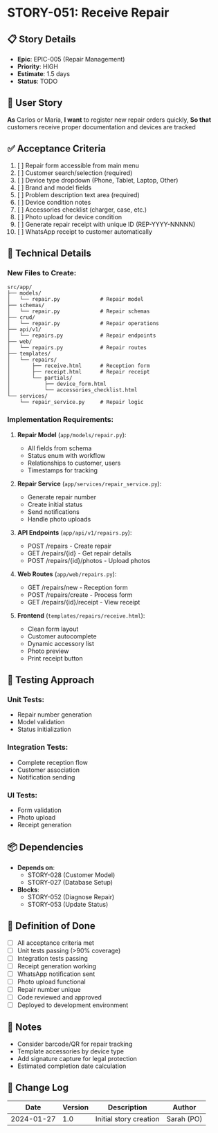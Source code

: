# STORY-051: Receive Repair

## 📋 Story Details
- **Epic**: EPIC-005 (Repair Management)
- **Priority**: HIGH
- **Estimate**: 1.5 days
- **Status**: TODO

## 🎯 User Story
**As** Carlos or María,
**I want** to register new repair orders quickly,
**So that** customers receive proper documentation and devices are tracked

## ✅ Acceptance Criteria
1. [ ] Repair form accessible from main menu
2. [ ] Customer search/selection (required)
3. [ ] Device type dropdown (Phone, Tablet, Laptop, Other)
4. [ ] Brand and model fields
5. [ ] Problem description text area (required)
6. [ ] Device condition notes
7. [ ] Accessories checklist (charger, case, etc.)
8. [ ] Photo upload for device condition
9. [ ] Generate repair receipt with unique ID (REP-YYYY-NNNNN)
10. [ ] WhatsApp receipt to customer automatically

## 🔧 Technical Details

### New Files to Create:
```
src/app/
├── models/
│   └── repair.py             # Repair model
├── schemas/
│   └── repair.py             # Repair schemas
├── crud/
│   └── repair.py             # Repair operations
├── api/v1/
│   └── repairs.py            # Repair endpoints
├── web/
│   └── repairs.py            # Repair routes
├── templates/
│   └── repairs/
│       ├── receive.html      # Reception form
│       ├── receipt.html      # Repair receipt
│       └── partials/
│           ├── device_form.html
│           └── accessories_checklist.html
└── services/
    └── repair_service.py     # Repair logic
```

### Implementation Requirements:

1. **Repair Model** (`app/models/repair.py`):
   - All fields from schema
   - Status enum with workflow
   - Relationships to customer, users
   - Timestamps for tracking

2. **Repair Service** (`app/services/repair_service.py`):
   - Generate repair number
   - Create initial status
   - Send notifications
   - Handle photo uploads

3. **API Endpoints** (`app/api/v1/repairs.py`):
   - POST /repairs - Create repair
   - GET /repairs/{id} - Get repair details
   - POST /repairs/{id}/photos - Upload photos

4. **Web Routes** (`app/web/repairs.py`):
   - GET /repairs/new - Reception form
   - POST /repairs/create - Process form
   - GET /repairs/{id}/receipt - View receipt

5. **Frontend** (`templates/repairs/receive.html`):
   - Clean form layout
   - Customer autocomplete
   - Dynamic accessory list
   - Photo preview
   - Print receipt button

## 🧪 Testing Approach

### Unit Tests:
- Repair number generation
- Model validation
- Status initialization

### Integration Tests:
- Complete reception flow
- Customer association
- Notification sending

### UI Tests:
- Form validation
- Photo upload
- Receipt generation

## 📦 Dependencies
- **Depends on**:
  - STORY-028 (Customer Model)
  - STORY-027 (Database Setup)
- **Blocks**:
  - STORY-052 (Diagnose Repair)
  - STORY-053 (Update Status)

## 🎯 Definition of Done
- [ ] All acceptance criteria met
- [ ] Unit tests passing (>90% coverage)
- [ ] Integration tests passing
- [ ] Receipt generation working
- [ ] WhatsApp notification sent
- [ ] Photo upload functional
- [ ] Repair number unique
- [ ] Code reviewed and approved
- [ ] Deployed to development environment

## 📝 Notes
- Consider barcode/QR for repair tracking
- Template accessories by device type
- Add signature capture for legal protection
- Estimated completion date calculation

## 🔄 Change Log
| Date | Version | Description | Author |
|------|---------|-------------|--------|
| 2024-01-27 | 1.0 | Initial story creation | Sarah (PO) |
